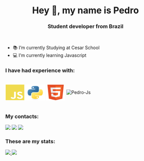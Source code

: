 <h1 align="center" style="font-size: 28px; font-weight: bold;">Hey 👋, my name is Pedro</h1>
<h3 align="center">Student developer from Brazil</h3>

<br>

- 📚 I’m currently Studying at Cesar School
- 💻 I’m currently learning Javascript

<h3>I have had experience with:</h3>
  <div style="display: inline_block"><br>
    <img align="center" alt="Pedro-Js" height="50" width="60" src="https://raw.githubusercontent.com/devicons/devicon/master/icons/javascript/javascript-plain.svg">
    <img align="center" alt="Pedro-Python" height="50" width="60" src="https://raw.githubusercontent.com/devicons/devicon/master/icons/python/python-original.svg">
    <img align="center" alt="Pedro-HTML" height="50" width="60" src="https://raw.githubusercontent.com/devicons/devicon/master/icons/html5/html5-original.svg">
    <img align="center" alt="Pedro-Js" height="50" width="60" src="https://cdn.jsdelivr.net/gh/devicons/devicon@latest/icons/c/c-original.svg" /> 
</div>
<br>
<h3>My contacts:</h3>
<div> 
  <a href="https://www.linkedin.com/in/pedro-lira-323598282" target="_blank"><img src="https://img.shields.io/badge/-LinkedIn-%230077B5?style=for-the-badge&logo=linkedin&logoColor=white" target="_blank"></a> 
  <a href = "mailto:pedrolira.2004@gmail.com"><img src=https://img.shields.io/badge/Gmail-D14836?style=for-the-badge&logo=gmail&logoColor=white></a>
  <a href="https://instagram.com/pedrolir_a" target="_blank"><img src="https://img.shields.io/badge/-Instagram-%23E4405F?style=for-the-badge&logo=instagram&logoColor=white" target="_blank"></a>
  
</div>

<h3>These are my stats:</h3>

</div>
  <a href="https://github.com/Pedrolira16">
  
  <img height="180em" src="https://github-readme-stats.vercel.app/api?username=Pedrolira16&show_icons=true&theme=dark&include_all_commits=true&count_private=true"/>

  <img height="180em" src="https://github-readme-stats.vercel.app/api/top-langs/?username=Pedrolira16&layout=compact&langs_count=7&theme=dark"/>
</div>

